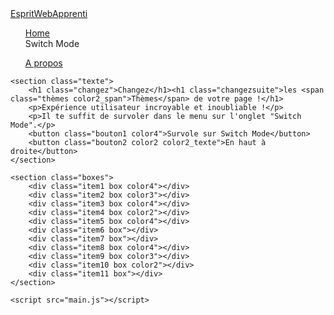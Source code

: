 <!DOCTYPE html>
<html lang="en">
<head>
    <meta charset="UTF-8">
    <meta name="viewport" content="width=device-width, initial-scale=1.0">
    <title>Switch Mode Couleurs</title>
    <link rel="stylesheet" href="style.css">
</head>
<nav class="color1">
    <a class="logo" href="#">EspritWebApprenti</a>
    <ul>
        <a href="#">Home</a>
        <div class="menu-switchmode">
            <a class="switchmode">Switch Mode</a>
            <ul class="content color1">
                <div class="sous-content1">
                    <div class="couleur1 couleurs"></div>
                    <div class="couleur2 couleurs"></div>
                    <div class="couleur3 couleurs"></div>
                    <div class="couleur4 couleurs"></div>
                </div>
                <div class="sous-content2">
                    <div class="couleur5 couleurs"></div>
                    <div class="couleur6 couleurs"></div>
                    <div class="couleur7 couleurs"></div>
                    <div class="couleur8 couleurs"></div>
                </div>
            </ul>
        </div>
        <a href="#">A propos</a>
    </ul>
</nav>
<body class="color1">

    <section class="texte">
        <h1 class="changez">Changez</h1><h1 class="changezsuite">les <span class="thèmes color2_span">Thèmes</span> de votre page !</h1>
        <p>Expérience utilisateur incroyable et inoubliable !</p>
        <p>Il te suffit de survoler dans le menu sur l'onglet "Switch Mode".</p>
        <button class="bouton1 color4">Survole sur Switch Mode</button>
        <button class="bouton2 color2 color2_texte">En haut à droite</button>
    </section>

    <section class="boxes">
        <div class="item1 box color4"></div>
        <div class="item2 box color3"></div>
        <div class="item3 box color4"></div>
        <div class="item4 box color2"></div>
        <div class="item5 box color4"></div>
        <div class="item6 box"></div>
        <div class="item7 box"></div>
        <div class="item8 box color4"></div>
        <div class="item9 box color3"></div>
        <div class="item10 box color2"></div>
        <div class="item11 box"></div>
    </section>

    <script src="main.js"></script>
</body>
</html>

